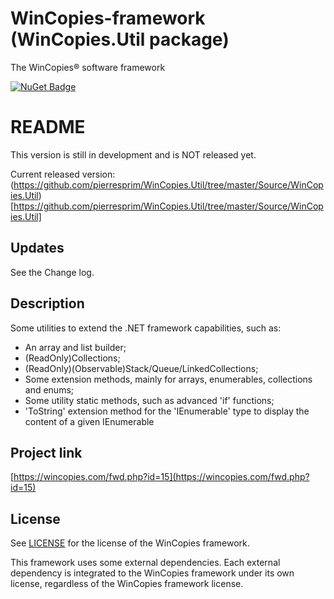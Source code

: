 ﻿WinCopies-framework (WinCopies.Util package)
============================================

The WinCopies® software framework

[![NuGet Badge](https://buildstats.info/nuget/WinCopies.Util)](https://www.nuget.org/packages/WinCopies.Util/)

README
======

This version is still in development and is NOT released yet.

Current released version: (https://github.com/pierresprim/WinCopies.Util/tree/master/Source/WinCopies.Util)[https://github.com/pierresprim/WinCopies.Util/tree/master/Source/WinCopies.Util]

Updates
-------

See the Change log.

Description
-----------

Some utilities to extend the .NET framework capabilities, such as:

- An array and list builder;
- (ReadOnly)Collections;
- (ReadOnly)(Observable)Stack/Queue/LinkedCollections;
- Some extension methods, mainly for arrays, enumerables, collections and enums;
- Some utility static methods, such as advanced 'if' functions;
- 'ToString' extension method for the 'IEnumerable' type to display the content of a given IEnumerable

Project link
------------

[https://wincopies.com/fwd.php?id=15](https://wincopies.com/fwd.php?id=15)

License
-------

See [LICENSE](https://wincopies.com/fwd.php?id=16) for the license of the WinCopies framework.

This framework uses some external dependencies. Each external dependency is integrated to the WinCopies framework under its own license, regardless of the WinCopies framework license.